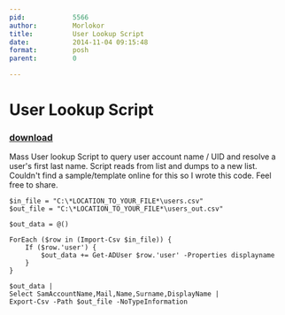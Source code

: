 ```yaml
---
pid:            5566
author:         Morlokor
title:          User Lookup Script
date:           2014-11-04 09:15:48
format:         posh
parent:         0

---
```


# User Lookup Script

### [download](Scripts\5566.ps1)

Mass User lookup Script to query user account name / UID and resolve a user's first last name.
Script reads from list and dumps to a new list. Couldn't find a sample/template online for this so I wrote this code. Feel free to share.	

```posh
$in_file = "C:\*LOCATION_TO_YOUR_FILE*\users.csv"
$out_file = "C:\*LOCATION_TO_YOUR_FILE*\users_out.csv"

$out_data = @()

ForEach ($row in (Import-Csv $in_file)) {
    If ($row.'user') {
        $out_data += Get-ADUser $row.'user' -Properties displayname
    }
} 

$out_data | 
Select SamAccountName,Mail,Name,Surname,DisplayName | 
Export-Csv -Path $out_file -NoTypeInformation
```
